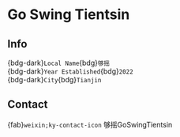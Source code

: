 # Go Swing Tientsin

## Info

{bdg-dark}`Local Name`{bdg}`够摇`  
{bdg-dark}`Year Established`{bdg}`2022`  
{bdg-dark}`City`{bdg}`Tianjin`  

## Contact

{fab}`weixin;ky-contact-icon` 够摇GoSwingTientsin  

